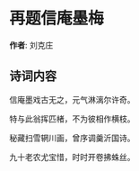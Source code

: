 # 再题信庵墨梅

**作者**: 刘克庄

## 诗词内容

信庵墨戏古无之，元气淋漓尔许奇。

特与此翁挥匹楮，不为彼相作横枝。

秘藏扫雪辋川画，曾序调羹沂国诗。

九十老农尤宝惜，时时开卷拂蛛丝。

